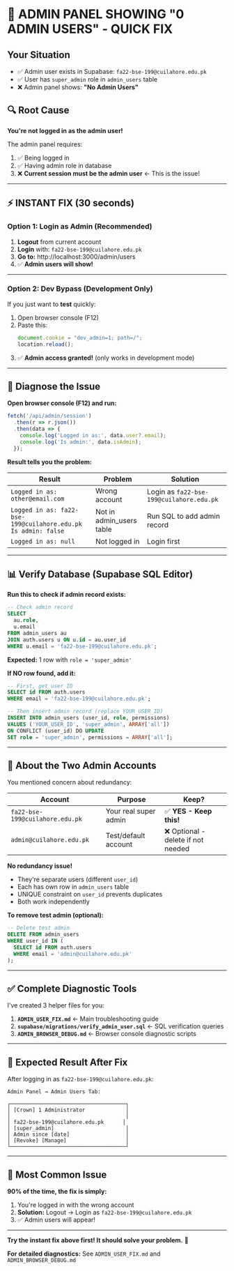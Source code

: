 # 🎯 ADMIN PANEL SHOWING "0 ADMIN USERS" - QUICK FIX

## Your Situation

- ✅ Admin user exists in Supabase: `fa22-bse-199@cuilahore.edu.pk`
- ✅ User has `super_admin` role in `admin_users` table
- ❌ Admin panel shows: **"No Admin Users"**

## 🔍 Root Cause

**You're not logged in as the admin user!**

The admin panel requires:
1. ✅ Being logged in
2. ✅ Having admin role in database
3. ❌ **Current session must be the admin user** ← This is the issue!

---

## ⚡ INSTANT FIX (30 seconds)

### Option 1: Login as Admin (Recommended)

1. **Logout** from current account
2. **Login** with: `fa22-bse-199@cuilahore.edu.pk`
3. **Go to:** http://localhost:3000/admin/users
4. ✅ **Admin users will show!**

---

### Option 2: Dev Bypass (Development Only)

If you just want to **test** quickly:

1. Open browser console (F12)
2. Paste this:
   ```javascript
   document.cookie = "dev_admin=1; path=/";
   location.reload();
   ```
3. ✅ **Admin access granted!** (only works in development mode)

---

## 🧪 Diagnose the Issue

**Open browser console (F12) and run:**

```javascript
fetch('/api/admin/session')
  .then(r => r.json())
  .then(data => {
    console.log('Logged in as:', data.user?.email);
    console.log('Is admin:', data.isAdmin);
  });
```

**Result tells you the problem:**

| Result | Problem | Solution |
|--------|---------|----------|
| `Logged in as: other@email.com` | Wrong account | Login as `fa22-bse-199@cuilahore.edu.pk` |
| `Logged in as: fa22-bse-199@cuilahore.edu.pk`<br>`Is admin: false` | Not in admin_users table | Run SQL to add admin record |
| `Logged in as: null` | Not logged in | Login first |

---

## 📊 Verify Database (Supabase SQL Editor)

**Run this to check if admin record exists:**

```sql
-- Check admin record
SELECT 
  au.role,
  u.email
FROM admin_users au
JOIN auth.users u ON u.id = au.user_id
WHERE u.email = 'fa22-bse-199@cuilahore.edu.pk';
```

**Expected:** 1 row with `role = 'super_admin'`

**If NO row found, add it:**

```sql
-- First, get user ID
SELECT id FROM auth.users 
WHERE email = 'fa22-bse-199@cuilahore.edu.pk';

-- Then insert admin record (replace YOUR_USER_ID)
INSERT INTO admin_users (user_id, role, permissions)
VALUES ('YOUR_USER_ID', 'super_admin', ARRAY['all'])
ON CONFLICT (user_id) DO UPDATE
SET role = 'super_admin', permissions = ARRAY['all'];
```

---

## 🎯 About the Two Admin Accounts

You mentioned concern about redundancy:

| Account | Purpose | Keep? |
|---------|---------|-------|
| `fa22-bse-199@cuilahore.edu.pk` | Your real super admin | ✅ **YES - Keep this!** |
| `admin@cuilahore.edu.pk` | Test/default account | ❌ Optional - delete if not needed |

**No redundancy issue!**
- They're separate users (different `user_id`)
- Each has own row in `admin_users` table
- UNIQUE constraint on `user_id` prevents duplicates
- Both work independently

**To remove test admin (optional):**
```sql
-- Delete test admin
DELETE FROM admin_users 
WHERE user_id IN (
  SELECT id FROM auth.users 
  WHERE email = 'admin@cuilahore.edu.pk'
);
```

---

## ✅ Complete Diagnostic Tools

I've created 3 helper files for you:

1. **`ADMIN_USER_FIX.md`** ← Main troubleshooting guide
2. **`supabase/migrations/verify_admin_user.sql`** ← SQL verification queries
3. **`ADMIN_BROWSER_DEBUG.md`** ← Browser console diagnostic scripts

---

## 🎊 Expected Result After Fix

After logging in as `fa22-bse-199@cuilahore.edu.pk`:

```
Admin Panel → Admin Users Tab:

┌─────────────────────────────────────┐
│ [Crown] 1 Administrator             │
│                                     │
│ fa22-bse-199@cuilahore.edu.pk      │
│ [super_admin]                       │
│ Admin since [date]                  │
│ [Revoke] [Manage]                   │
└─────────────────────────────────────┘
```

---

## 🚨 Most Common Issue

**90% of the time, the fix is simply:**

1. You're logged in with the wrong account
2. **Solution:** Logout → Login as `fa22-bse-199@cuilahore.edu.pk`
3. ✅ Admin users will appear!

---

**Try the instant fix above first! It should solve your problem.** 🚀

**For detailed diagnostics:** See `ADMIN_USER_FIX.md` and `ADMIN_BROWSER_DEBUG.md`
